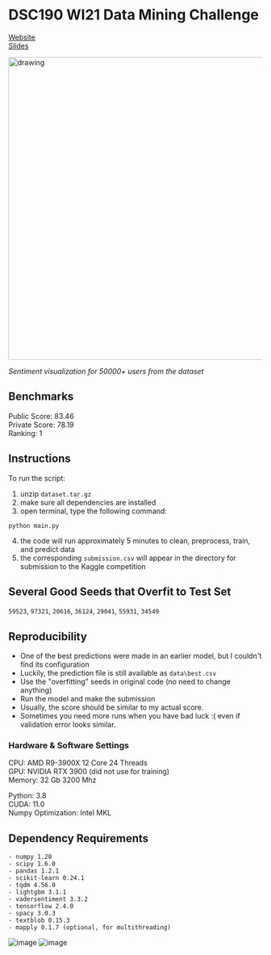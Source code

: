 # DSC190 WI21 Data Mining Challenge

[Website](https://www.kaggle.com/c/ucsd-dsc190-wi21-introduction-to-data-mining/overview)  
[Slides](https://docs.google.com/presentation/d/1WxgHtFA0XqmbKwXgYtmNk5FQRq42FbVMjAH-fJgcZMo/edit#slide=id.p)  

<img src="https://user-images.githubusercontent.com/59942464/109371716-ffdd1200-785a-11eb-93a9-dba5bfa7a8cd.png" title="Sentiment visualization for 50000+ users from the dataset!" alt="drawing" width="600"/>  

*Sentiment visualization for 50000+ users from the dataset*

## Benchmarks
Public Score: 83.46  
Private Score: 78.19  
Ranking: 1  

## Instructions
To run the script:
1. unzip `dataset.tar.gz`
2. make sure all dependencies are installed
3. open terminal, type the following command:
```
python main.py
```
4. the code will run approximately 5 minutes to clean, preprocess, train, and predict data
5. the corresponding `submission.csv` will appear in the directory for submission to the Kaggle competition

## Several Good Seeds that Overfit to Test Set
`59523`, `97321`, `20616`, `36124`, `29041`, `55931`, `34549`

## Reproducibility
- One of the best predictions were made in an earlier model, but I couldn't find its configuration
- Luckily, the prediction file is still available as `data\best.csv`
- Use the "overfitting" seeds in original code (no need to change anything)
- Run the model and make the submission
- Usually, the score should be similar to my actual score. 
- Sometimes you need more runs when you have bad luck :( even if validation error looks similar.

### Hardware & Software Settings

CPU: AMD R9-3900X 12 Core 24 Threads  
GPU: NVIDIA RTX 3900 (did not use for training)  
Memory: 32 Gb 3200 Mhz  

Python: 3.8  
CUDA: 11.0  
Numpy Optimization: Intel MKL  

## Dependency Requirements
```
- numpy 1.20
- scipy 1.6.0
- pandas 1.2.1
- scikit-learn 0.24.1
- tqdm 4.56.0
- lightgbm 3.1.1
- vadersentiment 3.3.2
- tensorflow 2.4.0
- spacy 3.0.3
- textblob 0.15.3
- mapply 0.1.7 (optional, for multithreading)
```

![image](https://user-images.githubusercontent.com/59942464/109370458-429beb80-7855-11eb-8637-a1b46b5b9ed0.png)
![image](https://user-images.githubusercontent.com/59942464/109370478-59dad900-7855-11eb-9e61-a90d7fae67d8.png)
